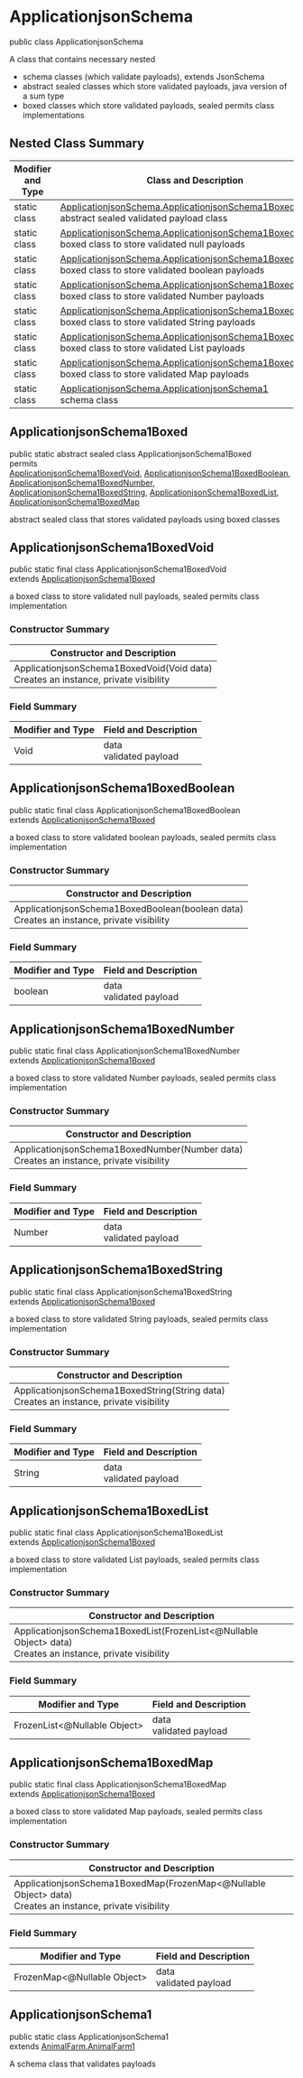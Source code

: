 # ApplicationjsonSchema
public class ApplicationjsonSchema

A class that contains necessary nested
- schema classes (which validate payloads), extends JsonSchema
- abstract sealed classes which store validated payloads, java version of a sum type
- boxed classes which store validated payloads, sealed permits class implementations

## Nested Class Summary
| Modifier and Type | Class and Description |
| ----------------- | ---------------------- |
| static class | [ApplicationjsonSchema.ApplicationjsonSchema1Boxed](#applicationjsonschema1boxed)<br> abstract sealed validated payload class |
| static class | [ApplicationjsonSchema.ApplicationjsonSchema1BoxedVoid](#applicationjsonschema1boxedvoid)<br> boxed class to store validated null payloads |
| static class | [ApplicationjsonSchema.ApplicationjsonSchema1BoxedBoolean](#applicationjsonschema1boxedboolean)<br> boxed class to store validated boolean payloads |
| static class | [ApplicationjsonSchema.ApplicationjsonSchema1BoxedNumber](#applicationjsonschema1boxednumber)<br> boxed class to store validated Number payloads |
| static class | [ApplicationjsonSchema.ApplicationjsonSchema1BoxedString](#applicationjsonschema1boxedstring)<br> boxed class to store validated String payloads |
| static class | [ApplicationjsonSchema.ApplicationjsonSchema1BoxedList](#applicationjsonschema1boxedlist)<br> boxed class to store validated List payloads |
| static class | [ApplicationjsonSchema.ApplicationjsonSchema1BoxedMap](#applicationjsonschema1boxedmap)<br> boxed class to store validated Map payloads |
| static class | [ApplicationjsonSchema.ApplicationjsonSchema1](#applicationjsonschema1)<br> schema class |

## ApplicationjsonSchema1Boxed
public static abstract sealed class ApplicationjsonSchema1Boxed<br>
permits<br>
[ApplicationjsonSchema1BoxedVoid](#applicationjsonschema1boxedvoid),
[ApplicationjsonSchema1BoxedBoolean](#applicationjsonschema1boxedboolean),
[ApplicationjsonSchema1BoxedNumber](#applicationjsonschema1boxednumber),
[ApplicationjsonSchema1BoxedString](#applicationjsonschema1boxedstring),
[ApplicationjsonSchema1BoxedList](#applicationjsonschema1boxedlist),
[ApplicationjsonSchema1BoxedMap](#applicationjsonschema1boxedmap)

abstract sealed class that stores validated payloads using boxed classes

## ApplicationjsonSchema1BoxedVoid
public static final class ApplicationjsonSchema1BoxedVoid<br>
extends [ApplicationjsonSchema1Boxed](#applicationjsonschema1boxed)

a boxed class to store validated null payloads, sealed permits class implementation

### Constructor Summary
| Constructor and Description |
| --------------------------- |
| ApplicationjsonSchema1BoxedVoid(Void data)<br>Creates an instance, private visibility |

### Field Summary
| Modifier and Type | Field and Description |
| ----------------- | ---------------------- |
| Void | data<br>validated payload |

## ApplicationjsonSchema1BoxedBoolean
public static final class ApplicationjsonSchema1BoxedBoolean<br>
extends [ApplicationjsonSchema1Boxed](#applicationjsonschema1boxed)

a boxed class to store validated boolean payloads, sealed permits class implementation

### Constructor Summary
| Constructor and Description |
| --------------------------- |
| ApplicationjsonSchema1BoxedBoolean(boolean data)<br>Creates an instance, private visibility |

### Field Summary
| Modifier and Type | Field and Description |
| ----------------- | ---------------------- |
| boolean | data<br>validated payload |

## ApplicationjsonSchema1BoxedNumber
public static final class ApplicationjsonSchema1BoxedNumber<br>
extends [ApplicationjsonSchema1Boxed](#applicationjsonschema1boxed)

a boxed class to store validated Number payloads, sealed permits class implementation

### Constructor Summary
| Constructor and Description |
| --------------------------- |
| ApplicationjsonSchema1BoxedNumber(Number data)<br>Creates an instance, private visibility |

### Field Summary
| Modifier and Type | Field and Description |
| ----------------- | ---------------------- |
| Number | data<br>validated payload |

## ApplicationjsonSchema1BoxedString
public static final class ApplicationjsonSchema1BoxedString<br>
extends [ApplicationjsonSchema1Boxed](#applicationjsonschema1boxed)

a boxed class to store validated String payloads, sealed permits class implementation

### Constructor Summary
| Constructor and Description |
| --------------------------- |
| ApplicationjsonSchema1BoxedString(String data)<br>Creates an instance, private visibility |

### Field Summary
| Modifier and Type | Field and Description |
| ----------------- | ---------------------- |
| String | data<br>validated payload |

## ApplicationjsonSchema1BoxedList
public static final class ApplicationjsonSchema1BoxedList<br>
extends [ApplicationjsonSchema1Boxed](#applicationjsonschema1boxed)

a boxed class to store validated List payloads, sealed permits class implementation

### Constructor Summary
| Constructor and Description |
| --------------------------- |
| ApplicationjsonSchema1BoxedList(FrozenList<@Nullable Object> data)<br>Creates an instance, private visibility |

### Field Summary
| Modifier and Type | Field and Description |
| ----------------- | ---------------------- |
| FrozenList<@Nullable Object> | data<br>validated payload |

## ApplicationjsonSchema1BoxedMap
public static final class ApplicationjsonSchema1BoxedMap<br>
extends [ApplicationjsonSchema1Boxed](#applicationjsonschema1boxed)

a boxed class to store validated Map payloads, sealed permits class implementation

### Constructor Summary
| Constructor and Description |
| --------------------------- |
| ApplicationjsonSchema1BoxedMap(FrozenMap<@Nullable Object> data)<br>Creates an instance, private visibility |

### Field Summary
| Modifier and Type | Field and Description |
| ----------------- | ---------------------- |
| FrozenMap<@Nullable Object> | data<br>validated payload |

## ApplicationjsonSchema1
public static class ApplicationjsonSchema1<br>
extends [AnimalFarm.AnimalFarm1](../../../../../../components/schemas/AnimalFarm.md#animalfarm1)

A schema class that validates payloads
